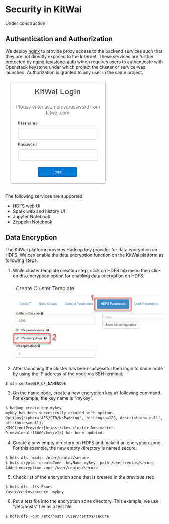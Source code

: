 # Security in KitWai

Under construction.

## Authentication and Authorization
We deploy [nginx](https://www.nginx.com/) to provide proxy access to the backend services such that they are not directly exposed to the Internet. These services are further protected by [nginx-keystone-auth](https://github.com/ekasitk/nginx-keystone-auth) which requires users to authenticate with Openstack keystone under which project the cluster or service was launched. Authorization is granted to any user in the same project.

<img src="login_form.png">

The following services are supported.
- HDFS web UI
- Spark web  and history UI
- Jupyter Notebook
- Zeppelin Notebook

## Data Encryption

The KitWai platform provides Hadoop key provider for data encryption on HDFS. We can enable the data encryption function on the KitWai platform as following steps.

1. While cluster template creation step, click on HDFS tab menu then click on dfs.encryption option for enabling data encryption on HDFS.

   <img src="enableencryption.png" width="500">

2. After launching the cluster has been successful then login to name node  by using the IP address of the node via SSH terminal.
```shell
$ ssh centos@IP_OF_NAMENODE
```
3. On the name node, create a new encryption key as following command. For example, the key name is "mykey".
```shell
$ hadoop create key mykey
mykey has been successfully created with options Options{cipher='AES/CTR/NoPadding', bitLength=128, description='null', attributes=null}.
KMSClientProvider[https://kms-cluster-kms-master-0.novalocal:16000/kms/v1/] has been updated.
```
4. Create a  new empty directory on HDFS and make it an encryption zone. For this example, the new empty directory is named secure.
```shell
$ hdfs dfs -mkdir /user/centos/secure
$ hdfs crypto -createZone -keyName mykey -path /user/centos/secure
Added encryption zone /user/centos/secure
```
5. Check list of the encryption zone that is created in the previous step.
```shell
$ hdfs dfs -listZones
/user/centos/secure  mykey
```
6. Put a test file into the encryption zone directory. This example, we use "/etc/hosts" file as a test file.
```shell
$ hdfs dfs -put /etc/hosts /user/centos/secure
```





